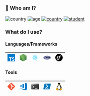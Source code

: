 ### 🤵 Who am I? 

![country](https://img.shields.io/badge/name-mathias%20andresen-blue)
![age](https://img.shields.io/endpoint?url=https%3A%2F%2Fprofile-api.vercel.app%2Fapi%2Fme%2Fage)
[![country](https://img.shields.io/badge/country-denmark-blue)](https://en.wikipedia.org/wiki/Denmark)
[![student](https://img.shields.io/badge/student-aalborg%20university-blue)](https://www.aau.dk/)

### What do I use?

#### Languages/Frameworks

| [<img src="https://raw.githubusercontent.com/github/explore/80688e429a7d4ef2fca1e82350fe8e3517d3494d/topics/typescript/typescript.png" alt="typescript logo" width="24">](https://www.typescriptlang.org/) | [<img src="https://raw.githubusercontent.com/github/explore/80688e429a7d4ef2fca1e82350fe8e3517d3494d/topics/nodejs/nodejs.png" alt="nodejs logo" width="24">](https://nodejs.org/) |[<img src="https://raw.githubusercontent.com/github/explore/80688e429a7d4ef2fca1e82350fe8e3517d3494d/topics/react/react.png" alt="react logo" width="24">](https://reactjs.org/) | [<img src="https://raw.githubusercontent.com/github/explore/80688e429a7d4ef2fca1e82350fe8e3517d3494d/topics/php/php.png" alt="php logo" width="24">](https://www.php.net/) | [<img src="https://raw.githubusercontent.com/github/explore/80688e429a7d4ef2fca1e82350fe8e3517d3494d/topics/symfony/symfony.png" alt="symfony logo" width="24">](https://symfony.com/)   |
|------|---|---|---|---|

#### Tools

|[<img src="https://raw.githubusercontent.com/mathiasandresen/mathiasandresen/master/assets/logos/git.png" alt="git logo" width="24">](https://git-scm.com/)| [<img src="https://raw.githubusercontent.com/github/explore/80688e429a7d4ef2fca1e82350fe8e3517d3494d/topics/visual-studio-code/visual-studio-code.png" alt="vscode logo" width="24">](https://code.visualstudio.com/)|[<img src="https://raw.githubusercontent.com/mathiasandresen/mathiasandresen/master/assets/logos/wt.png" alt="windows terminal logo" width="24">](https://github.com/microsoft/terminal)| [<img src="https://raw.githubusercontent.com/mathiasandresen/mathiasandresen/master/assets/logos/powershell.png" alt="powershell logo" width="24">](https://docs.microsoft.com/en-us/powershell/scripting/overview) | [<img src="https://raw.githubusercontent.com/mathiasandresen/mathiasandresen/master/assets/logos/tux.png" alt="linux logo" width="24">](https://lmgtfy.com/?q=linux) |
|------|---|---|---|---|


<!--
**mathiasandresen/mathiasandresen** is a ✨ _special_ ✨ repository because its `README.md` (this file) appears on your GitHub profile.

Here are some ideas to get you started:

- 🔭 I’m currently working on ...
- 🌱 I’m currently learning ...
- 👯 I’m looking to collaborate on ...
- 🤔 I’m looking for help with ...
- 💬 Ask me about ...
- 📫 How to reach me: ...
- 😄 Pronouns: ...
- ⚡ Fun fact: ...
-->
